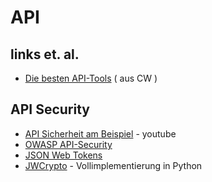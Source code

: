 # API

## links et. al.
- [Die besten API-Tools](https://www.computerwoche.de/a/die-15-besten-schnittstellen-tools,3552393) ( aus CW )

## API Security

- [API Sicherheit am Beispiel](https://www.youtube.com/watch?v=wGtS5qQ0bC0) - youtube
- [OWASP API-Security](https://owasp.org/www-project-api-security/)
- [JSON Web Tokens](https://jwt.io/)
- [JWCrypto](https://github.com/latchset/jwcrypto/tree/master/jwcrypto) - Vollimplementierung in Python
